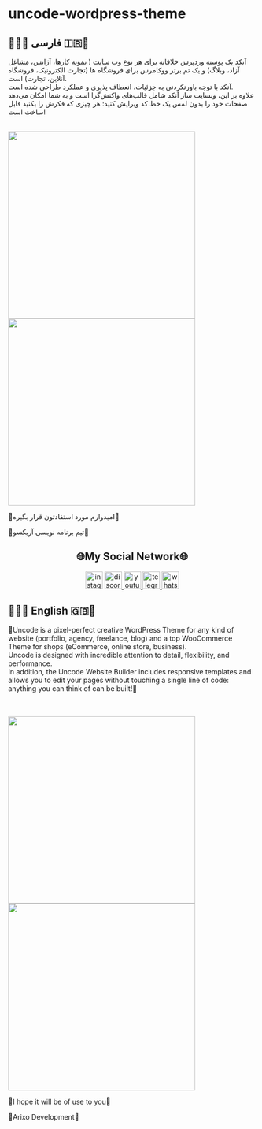 # uncode-wordpress-theme
<h2>💜🇮🇷 فارسی 🇮🇷💜</h2>
<p>آنکد یک پوسته وردپرس خلاقانه  برای هر نوع وب سایت ( نمونه کارها، آژانس، مشاغل آزاد، وبلاگ) و یک تم برتر ووکامرس برای فروشگاه ها (تجارت الکترونیک، فروشگاه آنلاین، تجارت) است.<br>
آنکد با توجه باورنکردنی به جزئیات، انعطاف پذیری و عملکرد طراحی شده است.<br>
علاوه بر این، وبسایت ساز آنکد شامل قالب‌های واکنش‌گرا است و به شما امکان می‌دهد صفحات خود را بدون لمس یک خط کد ویرایش کنید: هر چیزی که فکرش را بکنید قابل ساخت است!</p
  <br>
  <br>
  <div>
  <img src="https://mrarian.ir/github/demofauncode.png" height="380" >
  <img src="https://mrarian.ir/github/demofauncode2.png" height="380" >
      </div>
      <p>🔰امیدوارم مورد استفادتون قرار بگیره🔰</p>
      <p>💜تیم برنامه نویسی آریکسو💜</p>
      <h2 align="center">🌐My Social Network🌐</h2>
      <div align="center"> 

  <a href="https://instagram.com/arianpashae" target="_blank">
    <img src="https://img.shields.io/static/v1?message=instagram&logo=instagram&label=&color=E4405F&logoColor=white&labelColor=&style=flat" height="35" alt="instagram logo"  /></a>
  <a href="https://discord.gg/ZdHqFgbb4X" target="_blank">
    <img src="https://img.shields.io/static/v1?message=Discord&logo=discord&label=&color=7289DA&logoColor=white&labelColor=&style=flat" height="35" alt="discord logo"  />

  </a>
  <a href="https://youtube.com/channel/UCVGyudTRJBkRWJBoNEYUsM" target="_blank">
    <img src="https://img.shields.io/static/v1?message=Youtube&logo=youtube&label=&color=FF0000&logoColor=white&labelColor=&style=flat" height="35" alt="youtube logo"  />
  </a>
  <a href="https://t.me/webkhooneh" target="_blank">
    <img src="https://img.shields.io/static/v1?message=Telegram&logo=telegram&label=&color=2CA5E0&logoColor=white&labelColor=&style=flat" height="35" alt="telegram logo"  />
  </a>
  <a href="https://wa.me/message/OIP26GZ2R4B6J1" target="_blank">
    <img src="https://img.shields.io/static/v1?message=Whatsapp&logo=whatsapp&label=&color=25D366&logoColor=white&labelColor=&style=flat" height="35" alt="whatsapp logo"  />
  </a>
  </div>
  <h2>💜🇬🇧 English 🇬🇧💜</h2>
<p>🌹Uncode is a pixel-perfect creative WordPress Theme for any kind of website (portfolio, agency, freelance, blog) and a top WooCommerce Theme for shops (eCommerce, online store, business).<br> Uncode is designed with incredible attention to detail, flexibility, and performance.<br> In addition, the Uncode Website Builder includes responsive templates and allows you to edit your pages without touching a single line of code: anything you can think of can be built!🌹</p>
  <br>
  <br>
  <div>
  <img src="https://mrarian.ir/github/demoenuncode.png" height="380" >
  <img src="https://mrarian.ir/github/demoenuncode2.png" height="380" >
      </div>
      <p>🔰I hope it will be of use to you🔰</p>
      <p>💜Arixo Development💜</p>

